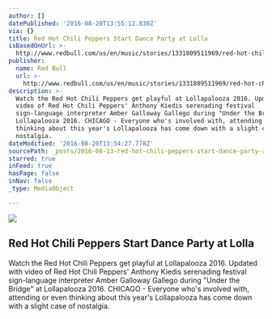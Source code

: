 ```yaml
---
author: []
datePublished: '2016-08-20T13:55:12.830Z'
via: {}
title: Red Hot Chili Peppers Start Dance Party at Lolla
isBasedOnUrl: >-
  http://www.redbull.com/us/en/music/stories/1331809511969/red-hot-chili-peppers-get-playful-at-lollapalooza
publisher:
  name: Red Bull
  url: >-
    http://www.redbull.com/us/en/music/stories/1331809511969/red-hot-chili-peppers-get-playful-at-lollapalooza
description: >-
  Watch the Red Hot Chili Peppers get playful at Lollapalooza 2016. Updated with
  video of Red Hot Chili Peppers' Anthony Kiedis serenading festival
  sign-language interpreter Amber Galloway Gallego during "Under the Bridge" at
  Lollapalooza 2016. CHICAGO - Everyone who's involved with, attending or even
  thinking about this year's Lollapalooza has come down with a slight case of
  nostalgia.
dateModified: '2016-08-20T13:54:27.778Z'
sourcePath: _posts/2016-08-13-red-hot-chili-peppers-start-dance-party-at-lolla.md
starred: true
inFeed: true
hasPage: false
inNav: false
_type: MediaObject

---
```

<article style=""><img src="http://image3.redbull.com/rbcom/010/2016-07-31/1331809527466_2/0010/1/1500/1000/2/red-hot-chili-peppers-at-lollapalooza.jpg" /><h1>Red Hot Chili Peppers Start Dance Party at Lolla</h1><p>Watch the Red Hot Chili Peppers get playful at Lollapalooza 2016. Updated with video of Red Hot Chili Peppers' Anthony Kiedis serenading festival sign-language interpreter Amber Galloway Gallego during "Under the Bridge" at Lollapalooza 2016. CHICAGO - Everyone who's involved with, attending or even thinking about this year's Lollapalooza has come down with a slight case of nostalgia.</p></article>